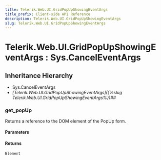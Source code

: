 ```yaml
---
title: Telerik.Web.UI.GridPopUpShowingEventArgs
title_prefix: Client-side API Reference
description: Telerik.Web.UI.GridPopUpShowingEventArgs
slug: Telerik.Web.UI.GridPopUpShowingEventArgs
---
```


# Telerik.Web.UI.GridPopUpShowingEventArgs : Sys.CancelEventArgs 

## Inheritance Hierarchy

* Sys.CancelEventArgs
* *[Telerik.Web.UI.GridPopUpShowingEventArgs]({%slug Telerik.Web.UI.GridPopUpShowingEventArgs%})*## 

###  get_popUp

Returns a reference to the DOM element of the PopUp form.

#### Parameters

#### Returns

`Element` 



